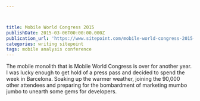 ```yaml
---



title: Mobile World Congress 2015
publishDate: 2015-03-06T00:00:00.000Z
publication_url: 'https://www.sitepoint.com/mobile-world-congress-2015-roundup/'
categories: writing sitepoint
tags: mobile analysis conference
---
```


The mobile monolith that is Mobile World Congress is over for another year. I was lucky enough to get hold of a press pass and decided to spend the week in Barcelona. Soaking up the warmer weather, joining the 90,000 other attendees and preparing for the bombardment of marketing mumbo jumbo to unearth some gems for developers.
